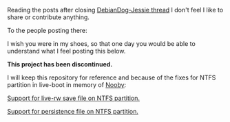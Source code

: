 Reading the posts after closing [DebianDog-Jessie thread](http://murga-linux.com/puppy/viewtopic.php?p=926138#926138) I don't feel I like to share or contribute anything.

To the people posting there:

I wish you were in my shoes, so that one day you would be able to understand what I feel posting this below.

**This project has been discontinued.**

I will keep this repository for reference and because of the fixes for NTFS partition in live-boot in memory of [Nooby](http://murga-linux.com/puppy/viewtopic.php?p=926247#926247):

[Support for live-rw save file on NTFS partition.](https://github.com/MintPup/DebianDog-Wheezy/commit/a9d2875fffda59f81940629fb9825b93a599779e)

[Support for persistence file on NTFS partition.](https://github.com/MintPup/DebianDog-Wheezy/commit/e2eb061df78b96429ac0c2f2d7740f05216d6748)
